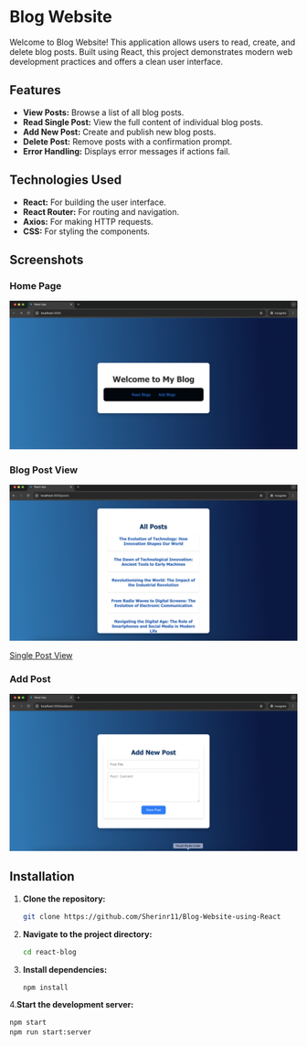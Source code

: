 
# Blog Website

Welcome to Blog Website! This application allows users to read, create, and delete blog posts. Built using React, this project demonstrates modern web development practices and offers a clean user interface.

## Features

- **View Posts:** Browse a list of all blog posts.
- **Read Single Post:** View the full content of individual blog posts.
- **Add New Post:** Create and publish new blog posts.
- **Delete Post:** Remove posts with a confirmation prompt.
- **Error Handling:** Displays error messages if actions fail.

## Technologies Used

- **React:** For building the user interface.
- **React Router:** For routing and navigation.
- **Axios:** For making HTTP requests.
- **CSS:** For styling the components.
## Screenshots

### Home Page

![Home Page](assets/home.png)

### Blog Post View

![Blog Posts View](assets/read_blogs.png)


[Single Post View](assets/single_post.png)

### Add Post

![Add Post](assets/add_post.png)


## Installation

1. **Clone the repository:**

   ```bash
   git clone https://github.com/Sherinr11/Blog-Website-using-React
2. **Navigate to the project directory:**
   ```bash
   cd react-blog
3. **Install dependencies:**
   ```bash
   npm install
4.**Start the development server:**
```bash
npm start
npm run start:server





